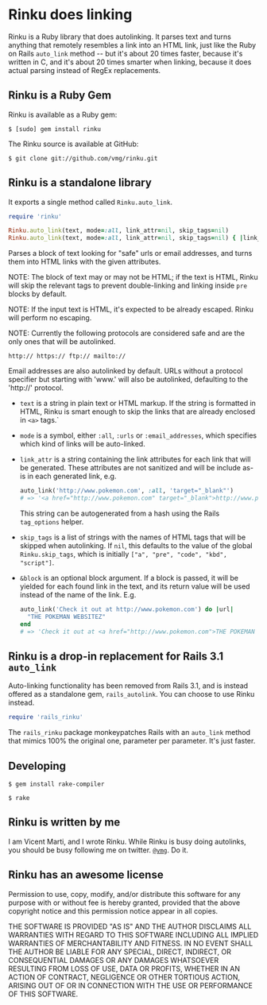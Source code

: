 Rinku does linking
==================

Rinku is a Ruby library that does autolinking.
It parses text and turns anything that remotely resembles a link into an HTML link,
just like the Ruby on Rails `auto_link` method -- but it's about 20 times faster,
because it's written in C, and it's about 20 times smarter when linking,
because it does actual parsing instead of RegEx replacements.

Rinku is a Ruby Gem 
-------------------

Rinku is available as a Ruby gem:

    $ [sudo] gem install rinku

The Rinku source is available at GitHub:

    $ git clone git://github.com/vmg/rinku.git

Rinku is a standalone library
-----------------------------

It exports a single method called `Rinku.auto_link`.

~~~~~ruby
require 'rinku'

Rinku.auto_link(text, mode=:all, link_attr=nil, skip_tags=nil)
Rinku.auto_link(text, mode=:all, link_attr=nil, skip_tags=nil) { |link_text| ... }
~~~~~~

Parses a block of text looking for "safe" urls or email addresses,
and turns them into HTML links with the given attributes.

NOTE: The block of text may or may not be HTML; if the text is HTML,
Rinku will skip the relevant tags to prevent double-linking and linking
inside `pre` blocks by default.

NOTE: If the input text is HTML, it's expected to be already escaped.
Rinku will perform no escaping.

NOTE: Currently the following protocols are considered safe and are the
only ones that will be autolinked.

    http:// https:// ftp:// mailto://

Email addresses are also autolinked by default. URLs without a protocol
specifier but starting with 'www.' will also be autolinked, defaulting to
the 'http://' protocol.

-   `text` is a string in plain text or HTML markup. If the string is formatted in
HTML, Rinku is smart enough to skip the links that are already enclosed in `<a>`
tags.`

-   `mode` is a symbol, either `:all`, `:urls` or `:email_addresses`, 
which specifies which kind of links will be auto-linked. 

-   `link_attr` is a string containing the link attributes for each link that
will be generated. These attributes are not sanitized and will be include as-is
in each generated link, e.g.

     ~~~~~ruby
     auto_link('http://www.pokemon.com', :all, 'target="_blank"')
     # => '<a href="http://www.pokemon.com" target="_blank">http://www.pokemon.com</a>'
     ~~~~~

    This string can be autogenerated from a hash using the Rails `tag_options` helper.

-   `skip_tags` is a list of strings with the names of HTML tags that will be skipped
when autolinking. If `nil`, this defaults to the value of the global `Rinku.skip_tags`,
which is initially `["a", "pre", "code", "kbd", "script"]`.

-   `&block` is an optional block argument. If a block is passed, it will
be yielded for each found link in the text, and its return value will be used instead
of the name of the link. E.g.

    ~~~~~ruby
    auto_link('Check it out at http://www.pokemon.com') do |url|
      "THE POKEMAN WEBSITEZ"
    end
    # => 'Check it out at <a href="http://www.pokemon.com">THE POKEMAN WEBSITEZ</a>'
    ~~~~~~

Rinku is a drop-in replacement for Rails 3.1 `auto_link`
----------------------------------------------------

Auto-linking functionality has been removed from Rails 3.1,
and is instead offered as a standalone gem, `rails_autolink`. You can
choose to use Rinku instead.

~~~~ruby
require 'rails_rinku'
~~~~

The `rails_rinku` package monkeypatches Rails with an `auto_link` method that
mimics 100% the original one, parameter per parameter. It's just faster.

Developing
----------
```
$ gem install rake-compiler

$ rake
```

Rinku is written by me
----------------------

I am Vicent Marti, and I wrote Rinku.
While Rinku is busy doing autolinks, you should be busy following me on twitter.
[`@vmg`](http://twitter.com/vmg). Do it.

Rinku has an awesome license
----------------------------

Permission to use, copy, modify, and/or distribute this software for any
purpose with or without fee is hereby granted, provided that the above
copyright notice and this permission notice appear in all copies.

THE SOFTWARE IS PROVIDED "AS IS" AND THE AUTHOR DISCLAIMS ALL WARRANTIES
WITH REGARD TO THIS SOFTWARE INCLUDING ALL IMPLIED WARRANTIES OF
MERCHANTABILITY AND FITNESS. IN NO EVENT SHALL THE AUTHOR BE LIABLE FOR
ANY SPECIAL, DIRECT, INDIRECT, OR CONSEQUENTIAL DAMAGES OR ANY DAMAGES
WHATSOEVER RESULTING FROM LOSS OF USE, DATA OR PROFITS, WHETHER IN AN
ACTION OF CONTRACT, NEGLIGENCE OR OTHER TORTIOUS ACTION, ARISING OUT OF
OR IN CONNECTION WITH THE USE OR PERFORMANCE OF THIS SOFTWARE.

